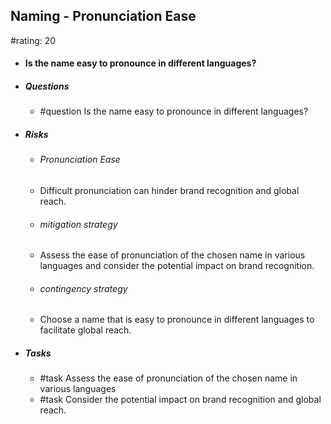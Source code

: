 ## Naming - Pronunciation Ease
#rating: 20
- #### Is the name easy to pronounce in different languages?
- ##### Questions
  - #question Is the name easy to pronounce in different languages?
- ##### Risks

  - ###### Pronunciation Ease
  - Difficult pronunciation can hinder brand recognition and global reach.
  - ###### mitigation strategy
  - Assess the ease of pronunciation of the chosen name in various languages and consider the potential impact on brand recognition.
  - ###### contingency strategy
  - Choose a name that is easy to pronounce in different languages to facilitate global reach.
- ##### Tasks
  - #task Assess the ease of pronunciation of the chosen name in various languages
  - #task  Consider the potential impact on brand recognition and global reach.


